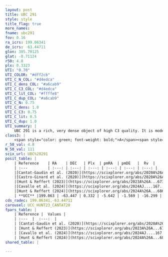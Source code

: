 ```yaml
---
layout: post
title: UBC 291
style: style
title_flag: true
more_names: 
fname: ubc291
fov: 0.16
ra_icrs: 199.06341
de_icrs: -63.44711
glon: 305.70125
glat: -0.71124
r50: 4.8
plx: 0.3323
UTI: "0.70"
UTI_COLOR: "#dff2cb"
UTI_C_N_COL: "#d4edca"
UTI_C_dens_COL: "#a6cab9"
UTI_C_C3_COL: "#d4edca"
UTI_C_lit_COL: "#ffffe8"
UTI_C_dup_COL: "#a6cab9"
UTI_C_N: 0.75
UTI_C_dens: 1.0
UTI_C_C3: 0.75
UTI_C_lit: 0.5
UTI_C_dup: 1.0
UTI_summary: |
    UBC 291 is a rich, very dense object of high C3 quality. It is moderately studied in the literature.
class3: |
    <span style="color: green; font-weight: bold;">A</span><span style="color: #FFC300; font-weight: bold;">B</span>
r_50_val: 4.8
N_50_val: 111
scix_url: UBC%20291
posit_table: |
    | Reference    | RA    | DEC   | Plx  | pmRA  | pmDE   |  Rv  |
    | :---         | :---: | :---: | :---: | :---: | :---: | :---: |
    |[Cantat-Gaudin et al. (2020)](https://scixplorer.org/abs/2020A%26A...640A...1C) | 199.091 | -63.436 | 0.307 | -5.624 | -1.586 | -- |
    |[Castro-Ginard et al. (2020)](https://scixplorer.org/abs/2020A%26A...635A..45C) | 199.106 | -63.439 | 0.306 | -5.616 | -1.584 | -- |
    |[Hunt & Reffert (2023)](https://scixplorer.org/abs/2023A%26A...673A.114H) | 199.043 | -63.442 | 0.346 | -5.667 | -1.557 | -2.532 |
    |[Cavallo et al. (2024)](https://scixplorer.org/abs/2024AJ....167...12C) | 199.029 | -63.445 | 0.346 | -- | -- | -- |
    |[Hunt & Reffert (2024)](https://scixplorer.org/abs/2024A%26A...686A..42H) | 199.043 | -63.442 | 0.346 | -5.667 | -1.557 | -2.532 |
    | **UCC** |199.063 | -63.447 | 0.332 | -5.642 | -1.569 | -16.299 | 
cds_radec: 199.06341,-63.44711
carousel: UCC_HUNT23_CANTAT20
fpars_table: |
    | Reference |  Values |
    | :---  |  :---:  |
    | [Cantat-Gaudin et al. (2020)](https://scixplorer.org/abs/2020A%26A...640A...1C) | `AVNN=1.78, DMNN=12.35, AgeNN=7.4` |
    | [Hunt & Reffert (2023)](https://scixplorer.org/abs/2023A%26A...673A.114H) | `AV50=2.312, diffAV50=2.47, MOD50=12.076, logAge50=7.645` |
    | [Cavallo et al. (2024)](https://scixplorer.org/abs/2024AJ....167...12C) | `AV50=2.36, dMod50=11.86, logAge50=8.34, [Fe/H]50=0.07` |
    | [Hunt & Reffert (2024)](https://scixplorer.org/abs/2024A%26A...686A..42H) | `MassJ=1056.07` |
shared_table: |
    
---
```

